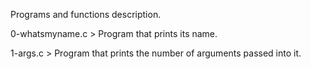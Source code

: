 Programs and functions description.

0-whatsmyname.c > Program that prints its name.

1-args.c > Program that prints the number of arguments passed into it.
